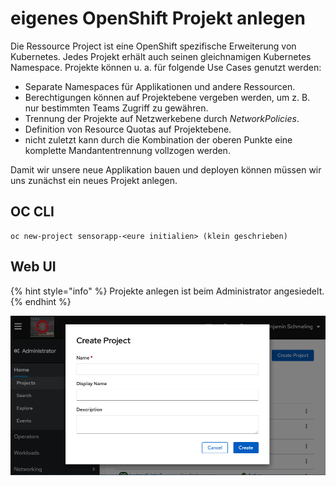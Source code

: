 # eigenes OpenShift Projekt anlegen



Die Ressource Project ist eine OpenShift spezifische Erweiterung von Kubernetes. Jedes Projekt erhält auch seinen gleichnamigen Kubernetes Namespace. Projekte können u. a. für folgende Use Cases genutzt werden:

* Separate Namespaces für Applikationen und andere Ressourcen.
* Berechtigungen können auf Projektebene vergeben werden, um z. B. nur bestimmten Teams Zugriff zu gewähren.
* Trennung der Projekte auf Netzwerkebene durch _NetworkPolicies_.
* Definition von Resource Quotas auf Projektebene.
* nicht zuletzt kann durch die Kombination der oberen Punkte eine komplette Mandantentrennung vollzogen werden.

Damit wir unsere neue Applikation bauen und deployen können müssen wir uns zunächst ein neues Projekt anlegen.

## OC CLI

```text
oc new-project sensorapp-<eure initialien> (klein geschrieben)
```

## Web UI

{% hint style="info" %}
Projekte anlegen ist beim Administrator angesiedelt.
{% endhint %}

![](../../../../../../.gitbook/assets/image%20%2816%29.png)


